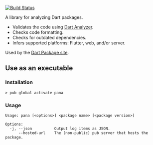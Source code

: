 [![Build Status](https://travis-ci.org/dart-lang/pana.svg?branch=master)](https://travis-ci.org/dart-lang/pana)

A library for analyzing Dart packages.

* Validates the code using [Dart Analyzer](https://www.dartlang.org/tools/analyzer).
* Checks code formatting.
* Checks for outdated dependencies.
* Infers supported platforms: Flutter, web, and/or server.

Used by the [Dart Package site](https://pub.dartlang.org/).

## Use as an executable

### Installation

```console
> pub global activate pana
```

### Usage

```
Usage: pana [<options>] <package name> [<package version>]

Options:
  -j, --json          Output log items as JSON.
      --hosted-url    The (non-public) pub server that hosts the package.
```
